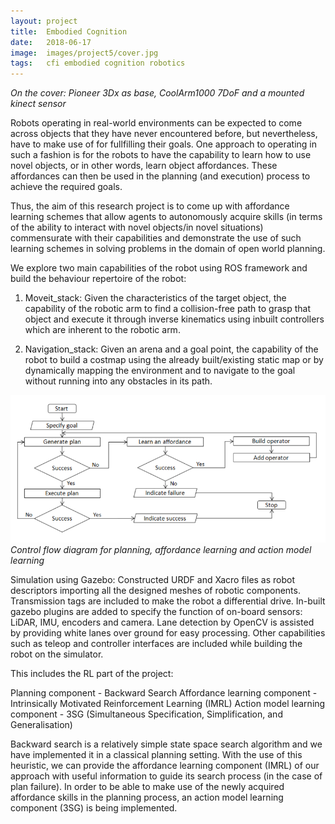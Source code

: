 ```yaml
---
layout: project
title:  Embodied Cognition
date:   2018-06-17
image:  images/project5/cover.jpg
tags:   cfi embodied cognition robotics 
---
```

*On the cover: Pioneer 3Dx as base, CoolArm1000 7DoF and a mounted kinect sensor*

Robots operating in real-world environments can be expected to come across objects that they have never encountered before, but nevertheless, have to make use of for fullfilling their goals. One approach to operating in such a fashion is for the robots to have the capability to learn how to use novel objects, or in other words, learn object affordances. These affordances can then be used in the planning (and execution) process to achieve the required goals.  

Thus, the aim of this research project is to come up with affordance learning schemes that allow agents to autonomously acquire skills (in terms of the ability to interact with novel objects/in novel situations) commensurate with their capabilities and demonstrate the use of such learning schemes in solving problems in the domain of open world planning.

We explore two main capabilities of the robot using ROS framework and build the behaviour repertoire of the robot: 

1. Moveit_stack: Given the characteristics of the target object, the capability of the robotic arm to find a collision-free path to grasp that object and execute it through inverse kinematics using inbuilt controllers which are inherent to the robotic arm.

2. Navigation_stack: Given an arena and a goal point, the capability of the robot to build a costmap using the already built/existing static map or by dynamically mapping the environment and to navigate to the goal without running into any obstacles in its path.


![alt](/images/project5/1.png)
*Control flow diagram for planning, affordance learning and action model learning*

Simulation using Gazebo: ​Constructed URDF and Xacro files as robot descriptors importing all the designed meshes of robotic components. Transmission tags are included to make the robot a differential drive. In-built gazebo plugins are added to specify the function of on-board sensors: LiDAR, IMU, encoders and camera. Lane detection by OpenCV is assisted by providing white lanes over ground for easy processing. Other capabilities such as teleop and controller interfaces are included while building the robot on the simulator.

This includes the RL part of the project:

Planning component - Backward Search
Affordance learning component - Intrinsically Motivated Reinforcement Learning (IMRL) 
Action model learning component - 3SG (Simultaneous
Specification, Simplification, and Generalisation)

Backward search is a relatively simple state space search algorithm and we have implemented it in a classical planning setting. With the use of this heuristic, we can provide the affordance learning component (IMRL) of our approach with useful information to guide its search process (in the case of plan failure). In order to be able to make use of the newly acquired affordance skills in the planning process, an action model learning component (3SG) is being implemented.